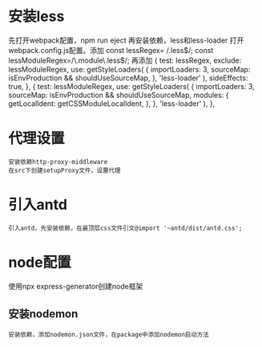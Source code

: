 # 安装less
  先打开webpack配置，npm run eject
  再安装依赖，less和less-loader
  打开webpack.config.js配置。添加
  const lessRegex= /\.less$/;
  const lessModuleRegex=/\.module\.less$/;
  再添加
  {
    test: lessRegex,
    exclude: lessModuleRegex,
    use: getStyleLoaders(
        {
          importLoaders: 3,
          sourceMap: isEnvProduction && shouldUseSourceMap,
        },
        'less-loader'
    ),
    sideEffects: true,
  },
  {
    test: lessModuleRegex,
    use: getStyleLoaders(
        {
          importLoaders: 3,
          sourceMap: isEnvProduction && shouldUseSourceMap,
          modules: {
            getLocalIdent: getCSSModuleLocalIdent,
          },
        },
        'less-loader'
    ),
  },
  # 代理设置
    安装依赖http-proxy-middleware
    在src下创建setupProxy文件，设置代理
  # 引入antd
    引入antd，先安装依赖，在最顶层css文件引文@import '~antd/dist/antd.css';

# node配置
  使用npx express-generator创建node框架
  ## 安装nodemon
    安装依赖，添加nodemon.json文件，在package中添加nodemon启动方法